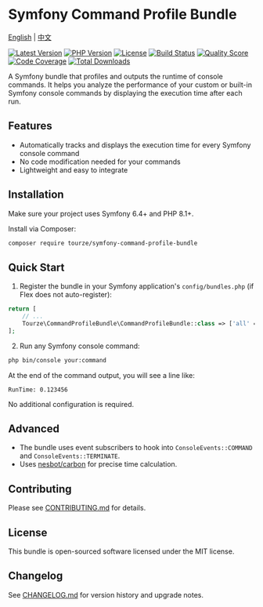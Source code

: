 # Symfony Command Profile Bundle

[English](README.md) | [中文](README.zh-CN.md)

[![Latest Version](https://img.shields.io/packagist/v/tourze/symfony-command-profile-bundle.svg?style=flat-square)](https://packagist.org/packages/tourze/symfony-command-profile-bundle)
[![PHP Version](https://img.shields.io/packagist/php-v/tourze/symfony-command-profile-bundle.svg?style=flat-square)](https://packagist.org/packages/tourze/symfony-command-profile-bundle)
[![License](https://img.shields.io/packagist/l/tourze/symfony-command-profile-bundle.svg?style=flat-square)](https://packagist.org/packages/tourze/symfony-command-profile-bundle)
[![Build Status](https://img.shields.io/travis/tourze/symfony-command-profile-bundle/master.svg?style=flat-square)](https://travis-ci.org/tourze/symfony-command-profile-bundle)
[![Quality Score](https://img.shields.io/scrutinizer/g/tourze/symfony-command-profile-bundle.svg?style=flat-square)](https://scrutinizer-ci.com/g/tourze/symfony-command-profile-bundle)
[![Code Coverage](https://img.shields.io/scrutinizer/coverage/g/tourze/symfony-command-profile-bundle.svg?style=flat-square)](https://scrutinizer-ci.com/g/tourze/symfony-command-profile-bundle)
[![Total Downloads](https://img.shields.io/packagist/dt/tourze/symfony-command-profile-bundle.svg?style=flat-square)](https://packagist.org/packages/tourze/symfony-command-profile-bundle)

A Symfony bundle that profiles and outputs the runtime of console commands. It helps you analyze the performance of your custom or built-in Symfony console commands by displaying the execution time after each run.

## Features

- Automatically tracks and displays the execution time for every Symfony console command
- No code modification needed for your commands
- Lightweight and easy to integrate

## Installation

Make sure your project uses Symfony 6.4+ and PHP 8.1+.

Install via Composer:

```bash
composer require tourze/symfony-command-profile-bundle
```

## Quick Start

1. Register the bundle in your Symfony application's `config/bundles.php` (if Flex does not auto-register):

```php
return [
    // ...
    Tourze\CommandProfileBundle\CommandProfileBundle::class => ['all' => true],
];
```

2. Run any Symfony console command:

```bash
php bin/console your:command
```

At the end of the command output, you will see a line like:

```text
RunTime: 0.123456
```

No additional configuration is required.

## Advanced

- The bundle uses event subscribers to hook into `ConsoleEvents::COMMAND` and `ConsoleEvents::TERMINATE`.
- Uses [nesbot/carbon](https://carbon.nesbot.com/) for precise time calculation.

## Contributing

Please see [CONTRIBUTING.md](CONTRIBUTING.md) for details.

## License

This bundle is open-sourced software licensed under the MIT license.

## Changelog

See [CHANGELOG.md](CHANGELOG.md) for version history and upgrade notes.
